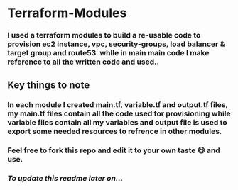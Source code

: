 # Terraform-Modules
### I used a terraform modules to build a re-usable code to provision ec2 instance, vpc, security-groups, load balancer & target group and route53. whlle in main main code I make reference to all the written code and used..
## Key things to note
### In each module I created main.tf, variable.tf and output.tf files, my main.tf files contain all the code used for provisioning while variable files contain all my variables and output file is used to export some needed resources to refrence in other modules.

### Feel free to fork this repo and edit it to your own taste :yum: and use.
### *To update this readme later on...*
